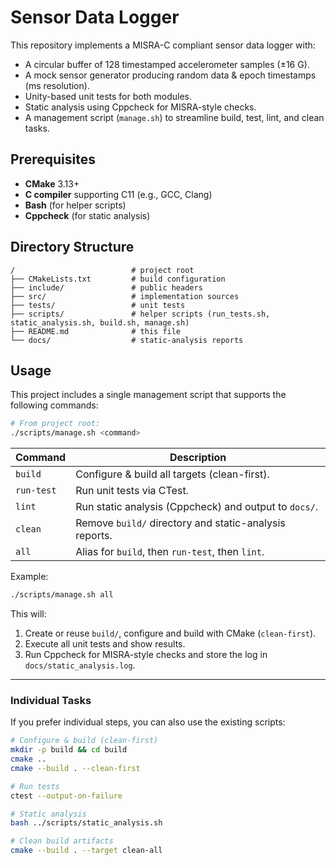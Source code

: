 # Sensor Data Logger

This repository implements a MISRA-C compliant sensor data logger with:

- A circular buffer of 128 timestamped accelerometer samples (±16 G).
- A mock sensor generator producing random data & epoch timestamps (ms resolution).
- Unity-based unit tests for both modules.
- Static analysis using Cppcheck for MISRA-style checks.
- A management script (`manage.sh`) to streamline build, test, lint, and clean tasks.

## Prerequisites

- **CMake** 3.13+  
- **C compiler** supporting C11 (e.g., GCC, Clang)  
- **Bash** (for helper scripts)  
- **Cppcheck** (for static analysis)

## Directory Structure

```
/                          # project root
├── CMakeLists.txt         # build configuration
├── include/               # public headers
├── src/                   # implementation sources
├── tests/                 # unit tests
├── scripts/               # helper scripts (run_tests.sh, static_analysis.sh, build.sh, manage.sh)
├── README.md              # this file
└── docs/                  # static-analysis reports
```

## Usage

This project includes a single management script that supports the following commands:

```bash
# From project root:
./scripts/manage.sh <command>
```

| Command   | Description                                                  |
|-----------|--------------------------------------------------------------|
| `build`   | Configure & build all targets (clean-first).                |
| `run-test`| Run unit tests via CTest.                                    |
| `lint`    | Run static analysis (Cppcheck) and output to `docs/`.       |
| `clean`   | Remove `build/` directory and static-analysis reports.       |
| `all`     | Alias for `build`, then `run-test`, then `lint`.            |

Example:

```bash
./scripts/manage.sh all
```

This will:
1. Create or reuse `build/`, configure and build with CMake (`clean-first`).
2. Execute all unit tests and show results.
3. Run Cppcheck for MISRA-style checks and store the log in `docs/static_analysis.log`.

---

### Individual Tasks

If you prefer individual steps, you can also use the existing scripts:

```bash
# Configure & build (clean-first)
mkdir -p build && cd build
cmake ..
cmake --build . --clean-first

# Run tests
ctest --output-on-failure

# Static analysis
bash ../scripts/static_analysis.sh

# Clean build artifacts
cmake --build . --target clean-all
```
